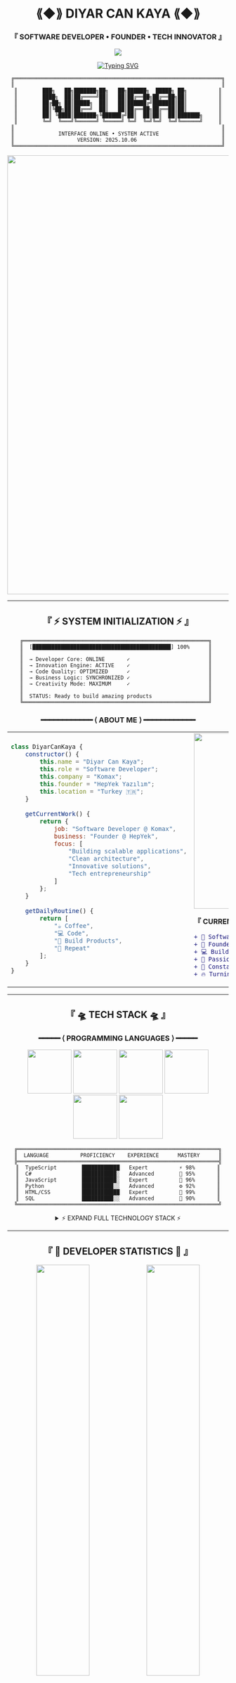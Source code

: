 <div align="center">

# ⟪◆⟫ DIYAR CAN KAYA ⟪◆⟫

### 『 SOFTWARE DEVELOPER • FOUNDER • TECH INNOVATOR 』

<img src="https://capsule-render.vercel.app/api?type=waving&color=0:00ff87,50:60efff,100:b967ff&height=200&section=header&text=DEVELOPER%20INTERFACE%20v3.14&fontSize=40&fontColor=fff&animation=twinkling&fontAlignY=35"/>

[![Typing SVG](https://readme-typing-svg.herokuapp.com?font=Fira+Code&weight=600&size=28&duration=3000&pause=1000&color=00FF87&center=true&vCenter=true&multiline=false&repeat=true&width=1000&height=100&lines=⚡+SOFTWARE+DEVELOPER+%40+KOMAX;🚀+FOUNDER+%40+HEPYEK;💻+BUILDING+INNOVATIVE+SOLUTIONS;🌟+TRANSFORMING+IDEAS+INTO+REALITY)](https://git.io/typing-svg)

```
╔══════════════════════════════════════════════════════════════════╗
║                                                                  ║
║        ███╗   ██╗███████╗██╗   ██╗██████╗  █████╗ ██╗          ║
║        ████╗  ██║██╔════╝██║   ██║██╔══██╗██╔══██╗██║          ║
║        ██╔██╗ ██║█████╗  ██║   ██║██████╔╝███████║██║          ║
║        ██║╚██╗██║██╔══╝  ██║   ██║██╔══██╗██╔══██║██║          ║
║        ██║ ╚████║███████╗╚██████╔╝██║  ██║██║  ██║███████╗     ║
║        ╚═╝  ╚═══╝╚══════╝ ╚═════╝ ╚═╝  ╚═╝╚═╝  ╚═╝╚══════╝     ║
║                                                                  ║
║              INTERFACE ONLINE • SYSTEM ACTIVE                    ║
║                    VERSION: 2025.10.06                           ║
╚══════════════════════════════════════════════════════════════════╝
```

<img src="https://user-images.githubusercontent.com/74038190/212284100-561aa473-3905-4a80-b561-0d28506553ee.gif" width="1000">

</div>

---

<div align="center">

## 『 ⚡ SYSTEM INITIALIZATION ⚡ 』

</div>

```ascii
    ╔═══════════════════════════════════════════════════════════╗
    ║  [████████████████████████████████████████████] 100%      ║
    ║                                                           ║
    ║  → Developer Core: ONLINE       ✓                         ║
    ║  → Innovation Engine: ACTIVE    ✓                         ║
    ║  → Code Quality: OPTIMIZED      ✓                         ║
    ║  → Business Logic: SYNCHRONIZED ✓                         ║
    ║  → Creativity Mode: MAXIMUM     ✓                         ║
    ║                                                           ║
    ║  STATUS: Ready to build amazing products                  ║
    ╚═══════════════════════════════════════════════════════════╝
```

<div align="center">

### ━━━━━━━━━━━━ ⟨ ABOUT ME ⟩ ━━━━━━━━━━━━

</div>

<table align="center">
<tr>
<td width="50%">

```javascript
class DiyarCanKaya {
    constructor() {
        this.name = "Diyar Can Kaya";
        this.role = "Software Developer";
        this.company = "Komax";
        this.founder = "HepYek Yazılım";
        this.location = "Turkey 🇹🇷";
    }
    
    getCurrentWork() {
        return {
            job: "Software Developer @ Komax",
            business: "Founder @ HepYek",
            focus: [
                "Building scalable applications",
                "Clean architecture",
                "Innovative solutions",
                "Tech entrepreneurship"
            ]
        };
    }
    
    getDailyRoutine() {
        return [
            "☕ Coffee",
            "💻 Code", 
            "🚀 Build Products",
            "🔄 Repeat"
        ];
    }
}
```

</td>
<td width="50%">

<img src="https://user-images.githubusercontent.com/74038190/229223263-cf2e4b07-2615-4f87-9c38-e37600f8381a.gif" width="400">

**『 CURRENT STATUS 』**

```diff
+ 💼 Software Developer @ Komax
+ 🚀 Founder @ HepYek Yazılım
+ 💻 Building innovative tech solutions
+ 🎯 Passionate about clean code
+ 🌱 Constantly learning & evolving
+ 🔥 Turning ideas into reality
```

</td>
</tr>
</table>

---

<div align="center">

## 『 🛸 TECH STACK 🛸 』

### ━━━━━ ⟨ PROGRAMMING LANGUAGES ⟩ ━━━━━

<img src="https://user-images.githubusercontent.com/74038190/212257472-08e52665-c503-4bd9-aa20-f5a4dae769b5.gif" width="100">
<img src="https://user-images.githubusercontent.com/74038190/212257468-1e9a91f1-b626-4baa-b15d-5c385dfa7ed2.gif" width="100">
<img src="https://user-images.githubusercontent.com/74038190/212257465-7ce8d493-cac5-494e-982a-5a9deb852c4b.gif" width="100">
<img src="https://user-images.githubusercontent.com/74038190/212257460-738ff738-247f-4445-a718-cdd0ca76e2db.gif" width="100">
<img src="https://user-images.githubusercontent.com/74038190/212257467-871d32b7-e401-42e8-a166-fcfd7baa4c6b.gif" width="100">
<img src="https://user-images.githubusercontent.com/74038190/212280805-9bcb336b-8c55-46a8-abf8-ff286ab55472.gif" width="100">

```
╔════════════════════════════════════════════════════════════════╗
║  LANGUAGE          PROFICIENCY    EXPERIENCE      MASTERY      ║
╠════════════════════════════════════════════════════════════════╣
║  TypeScript        ████████████   Expert          ⚡ 98%       ║
║  C#                ███████████░   Advanced        🧬 95%       ║
║  JavaScript        ███████████░   Expert          🔮 96%       ║
║  Python            ██████████░░   Advanced        ⚙️ 92%       ║
║  HTML/CSS          ████████████   Expert          💫 99%       ║
║  SQL               ██████████░░   Advanced        🌌 90%       ║
╚════════════════════════════════════════════════════════════════╝
```

<details>
<summary>⚡ EXPAND FULL TECHNOLOGY STACK ⚡</summary>

<br>

### 『 FRAMEWORKS & LIBRARIES 』

![React](https://img.shields.io/badge/React-000000?style=for-the-badge&logo=react&logoColor=61DAFB&labelColor=000000)
![Next.js](https://img.shields.io/badge/Next.js-000000?style=for-the-badge&logo=next.js&logoColor=white&labelColor=000000)
![.NET](https://img.shields.io/badge/.NET-000000?style=for-the-badge&logo=.net&logoColor=512BD4&labelColor=000000)
![Node.js](https://img.shields.io/badge/Node.js-000000?style=for-the-badge&logo=node.js&logoColor=339933&labelColor=000000)
![Express](https://img.shields.io/badge/Express-000000?style=for-the-badge&logo=express&logoColor=white&labelColor=000000)
![TailwindCSS](https://img.shields.io/badge/Tailwind-000000?style=for-the-badge&logo=tailwindcss&logoColor=06B6D4&labelColor=000000)

### 『 DATABASES & STORAGE 』

![PostgreSQL](https://img.shields.io/badge/PostgreSQL-000000?style=for-the-badge&logo=postgresql&logoColor=4169E1&labelColor=000000)
![MongoDB](https://img.shields.io/badge/MongoDB-000000?style=for-the-badge&logo=mongodb&logoColor=47A248&labelColor=000000)
![MySQL](https://img.shields.io/badge/MySQL-000000?style=for-the-badge&logo=mysql&logoColor=4479A1&labelColor=000000)
![Redis](https://img.shields.io/badge/Redis-000000?style=for-the-badge&logo=redis&logoColor=DC382D&labelColor=000000)
![Firebase](https://img.shields.io/badge/Firebase-000000?style=for-the-badge&logo=firebase&logoColor=FFCA28&labelColor=000000)

### 『 TOOLS & PLATFORMS 』

![Docker](https://img.shields.io/badge/Docker-000000?style=for-the-badge&logo=docker&logoColor=2496ED&labelColor=000000)
![Git](https://img.shields.io/badge/Git-000000?style=for-the-badge&logo=git&logoColor=F05032&labelColor=000000)
![GitHub](https://img.shields.io/badge/GitHub-000000?style=for-the-badge&logo=github&logoColor=white&labelColor=000000)
![Azure](https://img.shields.io/badge/Azure-000000?style=for-the-badge&logo=microsoftazure&logoColor=0078D4&labelColor=000000)
![VS Code](https://img.shields.io/badge/VS_Code-000000?style=for-the-badge&logo=visualstudiocode&logoColor=007ACC&labelColor=000000)
![Postman](https://img.shields.io/badge/Postman-000000?style=for-the-badge&logo=postman&logoColor=FF6C37&labelColor=000000)

</details>

</div>

---

<div align="center">

## 『 📡 DEVELOPER STATISTICS 📡 』

<img src="https://github-readme-streak-stats.herokuapp.com/?user=diyarkaya489&theme=tokyonight&hide_border=true&background=0D1117&stroke=00FFFF&ring=B967FF&fire=00FF87&currStreakLabel=00FFFF" width="49%"/>
<img src="https://github-readme-stats.vercel.app/api?username=diyarkaya489&show_icons=true&theme=tokyonight&hide_border=true&bg_color=0D1117&title_color=00FFFF&icon_color=B967FF&text_color=00FF87" width="49%"/>

<img src="https://github-readme-stats.vercel.app/api/top-langs/?username=diyarkaya489&layout=compact&theme=tokyonight&hide_border=true&bg_color=0D1117&title_color=00FFFF&text_color=00FF87" width="49%"/>
<img src="https://github-readme-activity-graph.vercel.app/graph?username=diyarkaya489&theme=tokyo-night&hide_border=true&bg_color=0D1117&color=00FFFF&line=B967FF&point=00FF87" width="49%"/>

```javascript
// REAL-TIME METRICS
const developerStats = {
    position: "Software Developer @ Komax",
    company: "Founder @ HepYek Yazılım",
    experience: "Growing Daily",
    codeQuality: "Clean & Maintainable",
    innovationRate: "High",
    passion: "Maximum"
};
```

</div>

---

<div align="center">

## 『 🌌 FEATURED PROJECTS 🌌 』

</div>

<table>
<tr>
<td width="50%">

### 🚀 HEPYEK YAZILIM
```yaml
Status: ⚡ ACTIVE
Type: Software Company
Role: Founder & CEO
Impact: Delivering innovative solutions
```
**Custom software development, web applications, and digital transformation solutions**

🔗 [hepyekyazilim.com](https://www.hepyekyazilim.com)

</td>
<td width="50%">

### 💼 KOMAX PROJECTS
```yaml
Status: 🔥 IN DEVELOPMENT
Type: Enterprise Software
Role: Software Developer
Tech: C# • .NET • TypeScript
```
**Building scalable enterprise solutions with cutting-edge technologies**

</td>
</tr>
</table>

---

<div align="center">

## 『 ⚡ SYSTEM RUNTIME OUTPUT ⚡ 』

</div>

```console
┌─[developer@workspace]─[~/projects]
└──╼ $ ./start_development.sh

[2025-10-06 16:49:20] 💻 Initializing Development Environment...
[2025-10-06 16:49:21] ⚡ Loading Projects... ████████████ 100%
[2025-10-06 16:49:22] 🔧 Setting up Komax Workspace...
[2025-10-06 16:49:23] 🚀 Launching HepYek Platform...
[2025-10-06 16:49:24] ✅ All Systems Ready!

╔═══════════════════════════════════════════════════════════════╗
║                    SYSTEM STATUS: OPTIMAL                     ║
║                                                               ║
║  Developer Mode:     ⚡ ACTIVE   │  Innovation:      🚀 MAX   ║
║  Code Quality:       🧬 HIGH     │  Productivity:    🔮 100%  ║
║  Komax Projects:     💼 RUNNING  │  HepYek:          ✓ LIVE   ║
║  Coffee Level:       ☕ OPTIMAL   │  Motivation:      💯 FULL  ║
║                                                               ║
║  > Ready to build amazing products                            ║
║  > Transforming ideas into reality                            ║
╚═══════════════════════════════════════════════════════════════╝

┌─[developer@workspace]─[~/projects]
└──╼ $ echo "Building the future, one line at a time"

Building the future, one line at a time ✨

┌─[developer@workspace]─[~/projects]
└──╼ $ █
```

---

<div align="center">

## 『 🔗 CONNECT WITH ME 🔗 』

### ━━━━━ ⟨ LET'S BUILD SOMETHING AMAZING ⟩ ━━━━━

<a href="https://www.linkedin.com/in/diyar-can-kaya-415766219/">
  <img src="https://img.shields.io/badge/LinkedIn-000000?style=for-the-badge&logo=linkedin&logoColor=0A66C2&labelColor=000000"/>
</a>
<a href="https://www.diyarcankaya.com">
  <img src="https://img.shields.io/badge/Portfolio-000000?style=for-the-badge&logo=googlechrome&logoColor=00FFFF&labelColor=000000"/>
</a>
<a href="https://www.hepyekyazilim.com">
  <img src="https://img.shields.io/badge/HepYek-000000?style=for-the-badge&logo=rocket&logoColor=00FF87&labelColor=000000"/>
</a>
<a href="mailto:info@diyarcankaya.com">
  <img src="https://img.shields.io/badge/Email-000000?style=for-the-badge&logo=gmail&logoColor=EA4335&labelColor=000000"/>
</a>
<a href="https://github.com/diyarkaya489">
  <img src="https://img.shields.io/badge/GitHub-000000?style=for-the-badge&logo=github&logoColor=white&labelColor=000000"/>
</a>

<img src="https://user-images.githubusercontent.com/74038190/212284100-561aa473-3905-4a80-b561-0d28506553ee.gif" width="1000">

</div>

---

<div align="center">

### 『 💫 DEVELOPER PHILOSOPHY 💫 』

```
╔══════════════════════════════════════════════════════════════════╗
║                                                                  ║
║  "Great software is built with passion, dedication, and          ║
║   attention to detail. Every line of code is an opportunity      ║
║   to create something amazing. As a developer at Komax and       ║
║   founder of HepYek, I strive to turn innovative ideas into      ║
║   reality, one project at a time."                               ║
║                                                                  ║
║                                        — Diyar Can Kaya          ║
║                                                                  ║
╚══════════════════════════════════════════════════════════════════╝
```

<img src="https://capsule-render.vercel.app/api?type=waving&color=0:b967ff,50:60efff,100:00ff87&height=150&section=footer&text=THANKS%20FOR%20VISITING%20•%20LET'S%20CONNECT&fontSize=20&fontColor=fff&animation=twinkling&fontAlignY=70"/>

### ━━━━━━━━━━━ ⚡ STAY INNOVATIVE ⚡ ━━━━━━━━━━━

<img src="https://user-images.githubusercontent.com/74038190/212284158-e840e285-664b-44d7-b79b-e264b5e54825.gif" width="400">

![Profile Views](https://komarev.com/ghpvc/?username=diyarkaya489&color=00ffff&style=for-the-badge&label=PROFILE+VIEWS)

```ascii
    ⟨◆⟩ SYSTEM ONLINE • READY TO BUILD AMAZING PRODUCTS ⟨◆⟩
```

</div>
